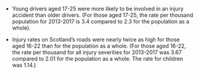 * Young drivers aged 17-25 were more likely to be involved in an injury accident than older drivers. (For those aged 17-25, the rate per thousand population for 2013-2017 is 3.4 compared to 2.3 for the population as a whole).

* Injury rates on Scotland’s roads were nearly twice as high for those aged 16-22 than for the population as a whole. (For those aged 16-22, the rate per thousand for all injury severities for 2013-2017 was 3.67 compared to 2.01 for the population as a whole. The rate for children was 1.14.)
